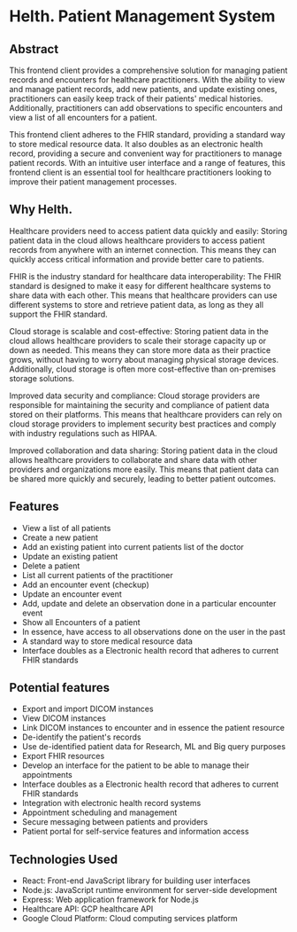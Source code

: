 

# Helth. Patient Management System


## Abstract
This frontend client provides a comprehensive solution for managing patient records and encounters for healthcare practitioners. With the ability to view and manage patient records, add new patients, and update existing ones, practitioners can easily keep track of their patients' medical histories. Additionally, practitioners can add observations to specific encounters and view a list of all encounters for a patient.

This frontend client adheres to the FHIR standard, providing a standard way to store medical resource data. It also doubles as an electronic health record, providing a secure and convenient way for practitioners to manage patient records. With an intuitive user interface and a range of features, this frontend client is an essential tool for healthcare practitioners looking to improve their patient management processes.


## Why Helth.
Healthcare providers need to access patient data quickly and easily: Storing patient data in the cloud allows healthcare providers to access patient records from anywhere with an internet connection. This means they can quickly access critical information and provide better care to patients.

FHIR is the industry standard for healthcare data interoperability: The FHIR standard is designed to make it easy for different healthcare systems to share data with each other. This means that healthcare providers can use different systems to store and retrieve patient data, as long as they all support the FHIR standard.

Cloud storage is scalable and cost-effective: Storing patient data in the cloud allows healthcare providers to scale their storage capacity up or down as needed. This means they can store more data as their practice grows, without having to worry about managing physical storage devices. Additionally, cloud storage is often more cost-effective than on-premises storage solutions.

Improved data security and compliance: Cloud storage providers are responsible for maintaining the security and compliance of patient data stored on their platforms. This means that healthcare providers can rely on cloud storage providers to implement security best practices and comply with industry regulations such as HIPAA.

Improved collaboration and data sharing: Storing patient data in the cloud allows healthcare providers to collaborate and share data with other providers and organizations more easily. This means that patient data can be shared more quickly and securely, leading to better patient outcomes.


## Features

- View a list of all patients
- Create a new patient
- Add an existing patient into current patients list of the doctor
- Update an existing patient
- Delete a patient
- List all current patients of the practitioner
- Add an encounter event (checkup)
- Update an encounter event
- Add, update and delete an observation done in a particular encounter event
- Show all Encounters of a patient
- In essence, have access to all observations done on the user in the past
- A standard way to store medical resource data
- Interface doubles as a Electronic health record that adheres to current FHIR standards


## Potential features

- Export and import DICOM instances
- View DICOM instances
- Link DICOM instances to encounter and in essence the patient resource
- De-identify the patient's records
- Use de-identified patient data for Research, ML and Big query purposes
- Export FHIR resources 
- Develop an interface for the patient to be able to manage their appointments 
- Interface doubles as a Electronic health record that adheres to current FHIR standards
- Integration with electronic health record systems
- Appointment scheduling and management
- Secure messaging between patients and providers
- Patient portal for self-service features and information access


## Technologies Used

- React: Front-end JavaScript library for building user interfaces
- Node.js: JavaScript runtime environment for server-side development
- Express: Web application framework for Node.js
- Healthcare API: GCP healthcare API
- Google Cloud Platform: Cloud computing services platform





